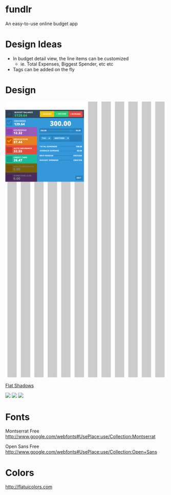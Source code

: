 fundlr
========
An easy-to-use online budget app

Design Ideas
===
* In budget detail view, the line items can be customized
  - ie. Total Expenses, Biggest Spender, etc etc
* Tags can be added on the fly

Design
===
![Design](./designs/new_design.png)

[Flat Shadows](http://flattyshadow.com)

![](http://designmodo.com/wp-content/themes/designmodov2.1/square-ui/images/big_previews/components_1.jpg)
![](http://designmodo.com/wp-content/themes/designmodov2.1/square-ui/images/big_previews/components_2.jpg)
![](http://designmodo.com/wp-content/themes/designmodov2.1/square-ui/images/big_previews/components_3.jpg)

Fonts
===
Montserrat Free
http://www.google.com/webfonts#UsePlace:use/Collection:Montserrat

Open Sans Free
http://www.google.com/webfonts#UsePlace:use/Collection:Open+Sans

Colors
===
http://flatuicolors.com